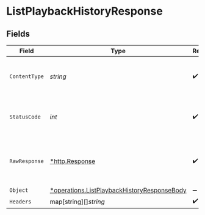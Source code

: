 # ListPlaybackHistoryResponse


## Fields

| Field                                                                                                     | Type                                                                                                      | Required                                                                                                  | Description                                                                                               |
| --------------------------------------------------------------------------------------------------------- | --------------------------------------------------------------------------------------------------------- | --------------------------------------------------------------------------------------------------------- | --------------------------------------------------------------------------------------------------------- |
| `ContentType`                                                                                             | *string*                                                                                                  | :heavy_check_mark:                                                                                        | HTTP response content type for this operation                                                             |
| `StatusCode`                                                                                              | *int*                                                                                                     | :heavy_check_mark:                                                                                        | HTTP response status code for this operation                                                              |
| `RawResponse`                                                                                             | [*http.Response](https://pkg.go.dev/net/http#Response)                                                    | :heavy_check_mark:                                                                                        | Raw HTTP response; suitable for custom response parsing                                                   |
| `Object`                                                                                                  | [*operations.ListPlaybackHistoryResponseBody](../../models/operations/listplaybackhistoryresponsebody.md) | :heavy_minus_sign:                                                                                        | OK                                                                                                        |
| `Headers`                                                                                                 | map[string][]*string*                                                                                     | :heavy_check_mark:                                                                                        | N/A                                                                                                       |